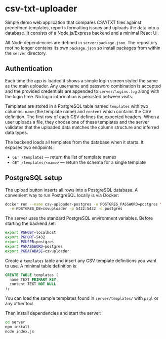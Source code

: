 # csv-txt-uploader

Simple demo web application that compares CSV/TXT files against predefined
templates, reports formatting issues and uploads the data into a database. It
consists of a Node.js/Express backend and a minimal React UI.

All Node dependencies are defined in `server/package.json`. The repository root
no longer contains its own `package.json` so install packages from within the
`server` directory.

## Authentication

Each time the app is loaded it shows a simple login screen styled the same as
the main uploader. Any username and password combination is accepted and the
provided credentials are appended to `server/logins.log` along with the login
time. No login information is persisted between visits.

Templates are stored in a PostgreSQL table named `templates` with two columns:
`name` (the template name) and `content` which contains the CSV definition. The
first row of each CSV defines the expected headers. When a user uploads a file,
they choose one of these templates and the server validates that the uploaded
data matches the column structure and inferred data types.

The backend loads all templates from the database when it starts. It exposes two
endpoints:

* `GET /templates` — return the list of template names
* `GET /templates/<name>` — return the schema for a single template

## PostgreSQL setup

The upload button inserts all rows into a PostgreSQL database. A convenient way
to run PostgreSQL locally is via Docker:

```bash
docker run --name csv-uploader-postgres -e POSTGRES_PASSWORD=postgres \
  -e POSTGRES_DB=csvuploader -p 5432:5432 -d postgres
```

The server uses the standard PostgreSQL environment variables. Before starting
the backend set:

```bash
export PGHOST=localhost
export PGPORT=5432
export PGUSER=postgres
export PGPASSWORD=postgres
export PGDATABASE=csvuploader
```

Create a `templates` table and insert any CSV template definitions you want to
use. A minimal table definition is:

```sql
CREATE TABLE templates (
  name TEXT PRIMARY KEY,
  content TEXT NOT NULL
);
```

You can load the sample templates found in `server/templates/` with `psql` or
any other tool.

Then install dependencies and start the server:

```bash
cd server
npm install
node index.js
```
